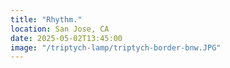 ```yaml
---
title: "Rhythm."
location: San Jose, CA
date: 2025-05-02T13:45:00
image: "/triptych-lamp/triptych-border-bnw.JPG"
---
```


